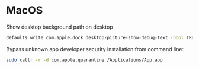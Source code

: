 # MacOS

Show desktop background path on desktop

```bash
defaults write com.apple.dock desktop-picture-show-debug-text -bool TRUE;killall Dock
```

Bypass unknown app developer security installation from command line:

```bash
sudo xattr -r -d com.apple.quarantine /Applications/App.app
```
